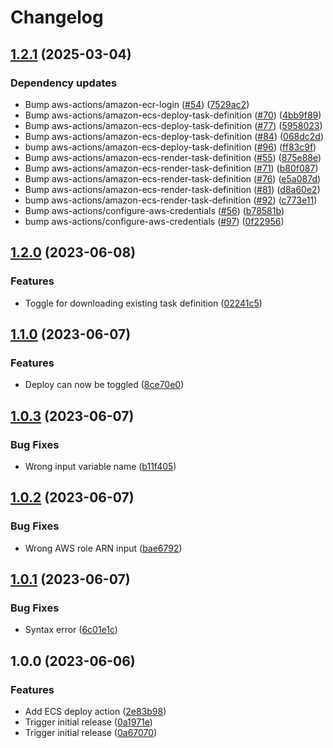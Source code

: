 # Changelog

## [1.2.1](https://github.com/oslokommune/composite-actions/compare/ecs-update-and-deploy-task-definition-v1.2.0...ecs-update-and-deploy-task-definition-v1.2.1) (2025-03-04)


### Dependency updates

* Bump aws-actions/amazon-ecr-login ([#54](https://github.com/oslokommune/composite-actions/issues/54)) ([7529ac2](https://github.com/oslokommune/composite-actions/commit/7529ac2435cb01850c8393f18b75e526a886f2f0))
* Bump aws-actions/amazon-ecs-deploy-task-definition ([#70](https://github.com/oslokommune/composite-actions/issues/70)) ([4bb9f89](https://github.com/oslokommune/composite-actions/commit/4bb9f892e5966739d8b5a7d91a3fae572b9412d7))
* Bump aws-actions/amazon-ecs-deploy-task-definition ([#77](https://github.com/oslokommune/composite-actions/issues/77)) ([5958023](https://github.com/oslokommune/composite-actions/commit/5958023780f66365f374d3dc7623e538af624a1f))
* Bump aws-actions/amazon-ecs-deploy-task-definition ([#84](https://github.com/oslokommune/composite-actions/issues/84)) ([068dc2d](https://github.com/oslokommune/composite-actions/commit/068dc2d29cd3a41c02359594eb7cc6719ad4088e))
* bump aws-actions/amazon-ecs-deploy-task-definition ([#96](https://github.com/oslokommune/composite-actions/issues/96)) ([ff83c9f](https://github.com/oslokommune/composite-actions/commit/ff83c9fa8e21cef0d077067ee9883d535ddf27af))
* Bump aws-actions/amazon-ecs-render-task-definition ([#55](https://github.com/oslokommune/composite-actions/issues/55)) ([875e88e](https://github.com/oslokommune/composite-actions/commit/875e88e0fd81d81bd42f677721f4241a4c52f72a))
* Bump aws-actions/amazon-ecs-render-task-definition ([#71](https://github.com/oslokommune/composite-actions/issues/71)) ([b80f087](https://github.com/oslokommune/composite-actions/commit/b80f087735bef75cfadfa4b9acbf19f67a1384d1))
* Bump aws-actions/amazon-ecs-render-task-definition ([#76](https://github.com/oslokommune/composite-actions/issues/76)) ([e5a087d](https://github.com/oslokommune/composite-actions/commit/e5a087ded3b5450bb7a329df66bf1b99f2ad630a))
* Bump aws-actions/amazon-ecs-render-task-definition ([#81](https://github.com/oslokommune/composite-actions/issues/81)) ([d8a60e2](https://github.com/oslokommune/composite-actions/commit/d8a60e2cf46a13dac0c3383b474e1f718fe7769f))
* bump aws-actions/amazon-ecs-render-task-definition ([#92](https://github.com/oslokommune/composite-actions/issues/92)) ([c773e11](https://github.com/oslokommune/composite-actions/commit/c773e11e338f1995ba7c743489dfafec3cbae69c))
* Bump aws-actions/configure-aws-credentials ([#56](https://github.com/oslokommune/composite-actions/issues/56)) ([b78581b](https://github.com/oslokommune/composite-actions/commit/b78581b29a77289681c2c8a267bc9f9631c8c448))
* bump aws-actions/configure-aws-credentials ([#97](https://github.com/oslokommune/composite-actions/issues/97)) ([0f22956](https://github.com/oslokommune/composite-actions/commit/0f22956a591c2c71495af58e380713dd397102d8))

## [1.2.0](https://github.com/oslokommune/composite-actions/compare/ecs-update-and-deploy-task-definition-v1.1.0...ecs-update-and-deploy-task-definition-v1.2.0) (2023-06-08)


### Features

* Toggle for downloading existing task definition ([02241c5](https://github.com/oslokommune/composite-actions/commit/02241c545cde980007acd36c2535909f04bb9fa1))

## [1.1.0](https://github.com/oslokommune/composite-actions/compare/ecs-update-and-deploy-task-definition-v1.0.3...ecs-update-and-deploy-task-definition-v1.1.0) (2023-06-07)


### Features

* Deploy can now be toggled ([8ce70e0](https://github.com/oslokommune/composite-actions/commit/8ce70e04f1ea75ac876cb797797f697470aae2ea))

## [1.0.3](https://github.com/oslokommune/composite-actions/compare/ecs-update-and-deploy-task-definition-v1.0.2...ecs-update-and-deploy-task-definition-v1.0.3) (2023-06-07)


### Bug Fixes

* Wrong input variable name ([b11f405](https://github.com/oslokommune/composite-actions/commit/b11f4059cc4605e3c9fc966f5ea1d825b5244fe5))

## [1.0.2](https://github.com/oslokommune/composite-actions/compare/ecs-update-and-deploy-task-definition-v1.0.1...ecs-update-and-deploy-task-definition-v1.0.2) (2023-06-07)


### Bug Fixes

* Wrong AWS role ARN input ([bae6792](https://github.com/oslokommune/composite-actions/commit/bae679287456bea8e49f79e4ccbd658241b01d61))

## [1.0.1](https://github.com/oslokommune/composite-actions/compare/ecs-update-and-deploy-task-definition-v1.0.0...ecs-update-and-deploy-task-definition-v1.0.1) (2023-06-07)


### Bug Fixes

* Syntax error ([6c01e1c](https://github.com/oslokommune/composite-actions/commit/6c01e1c9e412e18f087857d2e36364541ccb96bb))

## 1.0.0 (2023-06-06)


### Features

* Add ECS deploy action ([2e83b98](https://github.com/oslokommune/composite-actions/commit/2e83b986115bcc0940c064c27a6593579655948c))
* Trigger initial release ([0a1971e](https://github.com/oslokommune/composite-actions/commit/0a1971e2143acc3ae01c8f20f5405a707426099e))
* Trigger initial release ([0a67070](https://github.com/oslokommune/composite-actions/commit/0a670707174238822c0655176eac3f0a4f15f4f9))
